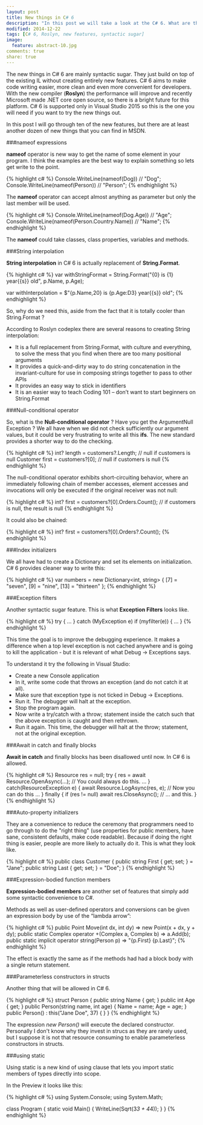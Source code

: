 ```yaml
---
layout: post
title: New things in C# 6
description: "In this post we will take a look at the C# 6. What are the new things and how they are used. We will look at only ten of them."
modified: 2014-12-22
tags: [C# 6, Roslyn, new features, syntactic sugar]
image:
  feature: abstract-10.jpg
comments: true  
share: true  
--- 
```


The new things in C# 6 are mainly syntactic sugar. They just build on top of the existing IL without creating entirely new features. C# 6 aims to make code writing easier, more clean and even more convenient for developers.
With the new compiler (**Roslyn**) the performance will improve and recently Microsoft made .NET core open source, so there is a bright future for this platform.
C# 6 is supported only in Visual Studio 2015 so this is the one you will need if you want to try the new things out.

In this post I will go through ten of the new features, but there are at least another dozen of new things that you can find in MSDN.

###nameof expressions

**nameof** operator is new way to get the name of some element in your program. I think the examples are the best way to explain something so lets get write to the point.

{% highlight c# %}
Console.WriteLine(nameof(Dog)) // "Dog";
Console.WriteLine(nameof(Person)) // "Person";
{% endhighlight %}

The **nameof** operator can accept almost anything as parameter but only the last member will be used.

{% highlight c# %}
Console.WriteLine(nameof(Dog.Age)) // "Age";
Console.WriteLine(nameof(Person.Country.Name)) // "Name";
{% endhighlight %}

The **nameof** could take classes, class properties, variables and methods.

###String interpolation

**String interpolation** in C# 6 is actually replacement of **String.Format**. 

{% highlight c# %}
var withStringFormat = String.Format("{0} is {1} year{{s}} old", p.Name, p.Age);

var withInterpolation = $"{p.Name,20} is {p.Age:D3} year{{s}} old";
{% endhighlight %}

So, why do we need this, aside from the fact that it is totally cooler than String.Format ?

According to Roslyn codeplex there are several reasons to creating String interpolation:

* It is a full replacement from String.Format, with culture and everything, to solve the mess that you find when there are too many positional arguments
* It provides a quick-and-dirty way to do string concatenation in the invariant-culture for use in composing strings together to pass to other APIs
* It provides an easy way to stick in identifiers
* It is an easier way to teach Coding 101 – don’t want to start beginners on String.Format

###Null-conditional operator

So, what is the **Null-conditional operator** ?
Have you get the ArgumentNull Exception ? We all have when we did not check sufficiently our argument values, but it could be very frustrating to write all this **ifs**. The new standard provides a shorter way to do the checking.

{% highlight c# %}
int? length = customers?.Length; // null if customers is null 
Customer first = customers?[0];  // null if customers is null
{% endhighlight %}

The null-conditional operator exhibits short-circuiting behavior, where an immediately following chain of member accesses, element accesses and invocations will only be executed if the original receiver was not null:

{% highlight c# %}
int? first = customers?[0].Orders.Count(); // if customers is null, the result is null
{% endhighlight %}

It could also be chained:

{% highlight c# %}
int? first = customers?[0].Orders?.Count();
{% endhighlight %}

###Index initializers

We all have had to create a Dictionary and set its elements on initialization. C# 6 provides cleaner way to write this:

{% highlight c# %}
var numbers = new Dictionary<int, string> { 
    [7] = "seven", 
    [9] = "nine", 
    [13] = "thirteen" 
};
{% endhighlight %}

###Exception filters

Another syntactic sugar feature. This is what **Exception Filters** looks like.

{% highlight c# %}
try { … } 
catch (MyException e) if (myfilter(e)) 
{ 
    … 
}
{% endhighlight %}

This time the goal is to improve the debugging experience. It makes a difference when a top level exception is not cached anywhere and is going to kill the application - but it is relevant of what Debug → Exceptions says.

To understand it try the following in Visual Studio:

* Create a new Console application
* In it, write some code that throws an exception (and do not catch it at all).
* Make sure that exception type is not ticked in Debug → Exceptions.
* Run it. The debugger will halt at the exception.
* Stop the program again.
* Now write a try/catch with a throw; statement inside the catch such that the above exception is caught and then rethrown.
* Run it again. This time, the debugger will halt at the throw; statement, not at the original exception.

###Await in catch and finally blocks

**Await in catch** and finally blocks has been disallowed until now. In C# 6 is allowed.

{% highlight c# %}
Resource res = null; 
try 
{ 
    res = await Resource.OpenAsync(…); // You could always do this. 
    … 
} 
catch(ResourceException e) 
{ 
    await Resource.LogAsync(res, e); // Now you can do this … 
} 
finally 
{ 
    if (res != null) await res.CloseAsync(); // … and this. 
}
{% endhighlight %}

###Auto-property initializers

They are a convenience to reduce the ceremony that programmers need to go through to do the "right thing" (use properties for public members, have sane, consistent defaults, make code readable). Because if doing the right thing is easier, people are more likely to actually do it.
This is what they look like.

{% highlight c# %}
public class Customer 
{ 
    public string First { get; set; } = "Jane"; 
    public string Last { get; set; } = "Doe"; 
}
{% endhighlight %}

###Expression-bodied function members

**Expression-bodied members** are another set of features that simply add some syntactic convenience to C#.

Methods as well as user-defined operators and conversions can be given an expression body by use of the “lambda arrow”:

{% highlight c# %}
public Point Move(int dx, int dy) => new Point(x + dx, y + dy); 
public static Complex operator +(Complex a, Complex b) => a.Add(b); 
public static implicit operator string(Person p) => "\{p.First} \{p.Last}";
{% endhighlight %}

The effect is exactly the same as if the methods had had a block body with a single return statement.

###Parameterless constructors in structs

Another thing that will be allowed in C# 6.

{% highlight c# %}
struct Person 
{ 
    public string Name { get; } 
    public int Age { get; } 
    public Person(string name, int age) { Name = name; Age = age; } 
    public Person() : this("Jane Doe", 37) { } 
}
{% endhighlight %}

The expression *new Person()* will execute the declared constructor.
Personally I don't know why they invest in strucs as they are rarely used, but I suppose it is not that resource consuming to enable parameterless constructors in structs.

###using static

Using static is a new kind of using clause that lets you import static members of types directly into scope.

In the Preview it looks like this:

{% highlight c# %}
using System.Console; 
using System.Math;

class Program 
{ 
    static void Main() 
    { 
        WriteLine(Sqrt(3*3 + 4*4)); 
    } 
}
{% endhighlight %}